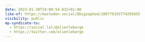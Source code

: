 ```yaml
---
date: 2023-01-30T19:08:54.032+01:00
like-of: https://mastodon.social/@bigzaphod/109779193774295655
visibility: public
mp-syndicate-to:
  - https://social.lol/@alienlebarge
  - https://twitter.com/alienlebarge
---
```

